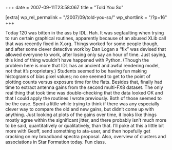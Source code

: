 +++
date = 2007-09-11T23:58:06Z
title = "Told You So"

[extra]
wp_rel_permalink = "/2007/09/told-you-so/"
wp_shortlink = "/?p=16"
+++

Today 120 was bitten in the ass by IDL. Hah. It was segfaulting when trying to
run certain graphical routines, apparently because of an abused XLib call that
was recently fixed in X.org. Things worked for some people though, and after
some clever detective work by Dan Logan a “fix” was devised that allowed
everyone to work, after losing only say an hour of time. Just saying, this
kind of thing wouldn’t have happened with Python. (Though the problem here is
more that IDL has an ancient and awful rendering model, not that it’s
proprietary.) Students seemed to be having fun making histograms of bias pixel
values; no one seemed to get to the point of plotting counts versus exposure
time for the flats.  Besides that, finally had time to extract antenna gains
from the second multi-FX8 dataset. The only real thing that took time was
double-checking that the data looked OK and that I could apply the routines I
wrote previously. Both of those seemed to be the case. Spent a little while
trying to think if there was any especially clever way to compare the old and
new gains, but didn’t come up with anything. Just looking at plots of the
gains over time, it looks like things mostly agree within the significant
jitter, and there probably isn’t much more to be said, quantitatively or
qualitatively, than that. I’ll poke at this a little bit more with Geoff, send
something to ata-user, and then hopefully get cracking on my broadband spectra
proposal.  Also, overview of clusters and associations in Star Formation
today. Fun class.
